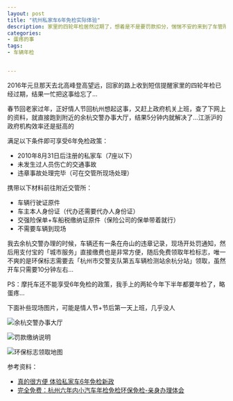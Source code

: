 ```yaml
---
layout: post
title: "杭州私家车6年免检实际体验"
description: 家里的四轮年检居然过期了，想着是不是要罚款扣分，惴惴不安的来到了车管所...
categories:
- 蛋疼的事
tags:
- 车辆年检


---
```


2016年元旦那天去北高峰登高望远，回家的路上收到短信提醒家里的四轮年检已经过期，结果一忙把这事给忘了...

春节回老家过年，正好情人节回杭州想起这事，又赶上政府机关上班，查了下网上的资料，就直接跑到附近的余杭交警办事大厅，结果5分钟内就解决了...江浙沪的政府机构效率还是挺高的

满足以下条件即可享受6年免检政策：

* 2010年8月31日后注册的私家车（7座以下）
* 未发生过人员伤亡的交通事故
* 违章事故处理完毕（可在交管所现场处理）

携带以下材料前往附近交管所：

* 车辆行驶证原件
* 车主本人身份证（代办还需要代办人身份证）
* 交强险保单+车船税缴纳证原件（保险公司的保单带着就行）
* 不需要车辆到现场

我去余杭交警办理的时候，车辆还有一条在舟山的违章记录，现场开处罚通知，然后用支付宝的「城市服务」直接缴费也是非常方便，随后免费领取年检标志，唯一不爽的是环保标志需要去「杭州市交警支队第五车辆检测站余杭分站」领取，虽然开车只需要10分钟左右...

PS：摩托车还不能享受6年免检的政策，我手上的两轮今年下半年都要年检了，略蛋疼...

下面补些现场图片，可能是情人节+节后第一天上班，几乎没人

![余杭交警办事大厅](http://gtms03.alicdn.com/tps/i3/TB1xW15LFXXXXaLXXXX_rj6WVXX-1280-960.jpg) 

![罚款缴纳说明](http://gtms01.alicdn.com/tps/i1/TB1uOiBLFXXXXbMXVXXysWu2FXX-960-1280.jpg)

![环保标志领取地图](http://gtms02.alicdn.com/tps/i2/TB1PUuQLFXXXXXHXFXXysWu2FXX-960-1280.jpg)


参考资料：

* [真的很方便 体验私家车6年免检新政](http://www.autohome.com.cn/use/201409/838476.html)
* [完全免费：杭州六年内小汽车年检免检环保免检-亲身办理体会](http://www.19lou.com/forum-5-thread-8131427800205580-1-1.html)


